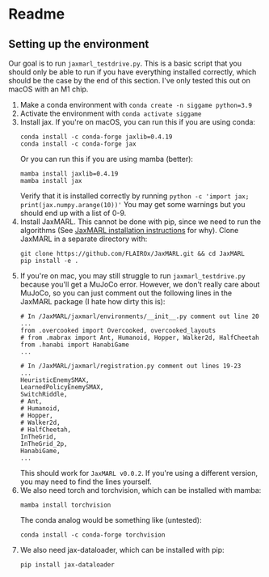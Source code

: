 # Readme

## Setting up the environment
Our goal is to run `jaxmarl_testdrive.py`. This is a basic script that you should only be able to run if you have everything installed correctly, which should be the case by the end of this section. I've only tested this out on macOS with an M1 chip.

1. Make a conda environment with `conda create -n siggame python=3.9`
2. Activate the environment with `conda activate siggame`
3. Install jax. If you're on macOS, you can run this if you are using conda:
    ```
    conda install -c conda-forge jaxlib=0.4.19
    conda install -c conda-forge jax
    ```
    Or you can run this if you are using mamba (better):
    ```
    mamba install jaxlib=0.4.19
    mamba install jax
    ```
    Verify that it is installed correctly by running 
    ```python -c 'import jax; print(jax.numpy.arange(10))'```
    You may get some warnings but you should end up with a list of 0-9.
4. Install JaxMARL. This cannot be done with pip, since we need to run the algorithms (See [JaxMARL installation instructions](https://github.com/FLAIROx/JaxMARL/tree/main?tab=readme-ov-file#installation--) for why).
Clone JaxMARL in a separate directory with:
    ```
    git clone https://github.com/FLAIROx/JaxMARL.git && cd JaxMARL
    pip install -e .
    ```
5. If you're on mac, you may still struggle to run `jaxmarl_testdrive.py` because you'll get a MuJoCo error. However, we don't really care about MuJoCo, so you can just comment out the following lines in the JaxMARL package (I hate how dirty this is):
    ```
    # In /JaxMARL/jaxmarl/environments/__init__.py comment out line 20
    ...
    from .overcooked import Overcooked, overcooked_layouts
    # from .mabrax import Ant, Humanoid, Hopper, Walker2d, HalfCheetah
    from .hanabi import HanabiGame
    ...
    ```
    ```
    # In /JaxMARL/jaxmarl/registration.py comment out lines 19-23
    ...
    HeuristicEnemySMAX,
    LearnedPolicyEnemySMAX,
    SwitchRiddle,
    # Ant,
    # Humanoid,
    # Hopper,
    # Walker2d,
    # HalfCheetah,
    InTheGrid,
    InTheGrid_2p,
    HanabiGame,
    ...
    ```
    This should work for `JaxMARL v0.0.2`. If you're using a different version, you may need to find the lines yourself.
6. We also need torch and torchvision, which can be installed with mamba:
    ```
    mamba install torchvision
    ```
    The conda analog would be something like (untested):
    ```
    conda install -c conda-forge torchvision
    ```
7. We also need jax-dataloader, which can be installed with pip:
    ```
    pip install jax-dataloader
    ```
